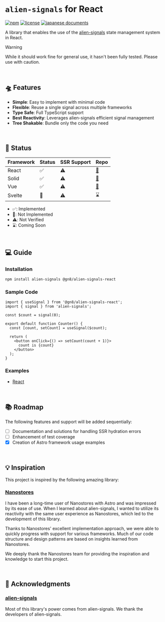 # `alien-signals` for React

[![npm](https://img.shields.io/npm/v/@gn8/alien-signals-react)](https://www.npmjs.com/package/@gn8/alien-signals-react)
[![license](https://img.shields.io/github/license/gn8-ai/universe-alien-signals)](https://github.com/gn8-ai/universe-alien-signals/blob/main/LICENSE.md)
[![japanese documents](https://img.shields.io/badge/documents-Japanese-blue)](README.ja.md)

A library that enables the use of the [alien-signals](https://github.com/stackblitz/alien-signals) state management system in React.

> [!WARNING]
> While it should work fine for general use, it hasn't been fully tested. Please use with caution.

<br />

## 🛸 Features

- **Simple**: Easy to implement with minimal code
- **Flexible**: Reuse a single signal across multiple frameworks
- **Type Safe**: Full TypeScript support
- **Best Reactivity**: Leverages alien-signals efficient signal management
- **Tree Shakable**: Bundle only the code you need

<br />

## 🔌 Status

| Framework | Status | SSR Support | Repo                         |
| --------- | ------ | ----------- | ---------------------------- |
| React     | ✅     | ⚠️          | [🔗](../alien-signals-react) |
| Solid     | ✅     | ⚠️          | [🔗](../alien-signals-solid) |
| Vue       | ✅     | ⚠️          | [🔗](../alien-signals-vue)   |
| Svelte    | 🛑     | ⚠️          | ⌛️                           |

- ✅: Implemented
- 🛑: Not Implemented
- ⚠️: Not Verified
- ⌛️: Coming Soon

<br />

## 💻 Guide

### Installation

```sh
npm install alien-signals @gn8/alien-signals-react
```

### Sample Code

<!-- prettier-ignore -->
```tsx
import { useSignal } from '@gn8/alien-signals-react';
import { signal } from 'alien-signals';

const $count = signal(0);

export default function Counter() {
  const [count, setCount] = useSignal($count);

  return (
    <button onClick={() => setCount(count + 1)}>
      count is {count}
    </button>
  );
}
```

### Examples

- [React](../../@examples/react-with-alien-signals)

<br />

## 📚 Roadmap

The following features and support will be added sequentially:

- [ ] Documentation and solutions for handling SSR hydration errors
- [ ] Enhancement of test coverage
- [x] Creation of Astro framework usage examples

<br />

## 💡 Inspiration

This project is inspired by the following amazing library:

### [Nanostores](https://github.com/nanostores/nanostores)

I have been a long-time user of Nanostores with Astro and was impressed by its ease of use. When I learned about alien-signals, I wanted to utilize its reactivity with the same user experience as Nanostores, which led to the development of this library.

Thanks to Nanostores' excellent implementation approach, we were able to quickly progress with support for various frameworks. Much of our code structure and design patterns are based on insights learned from Nanostores.

We deeply thank the Nanostores team for providing the inspiration and knowledge to start this project.

<br />

## 🎉 Acknowledgments

### [alien-signals](https://github.com/stackblitz/alien-signals)

Most of this library's power comes from alien-signals.
We thank the developers of alien-signals.

